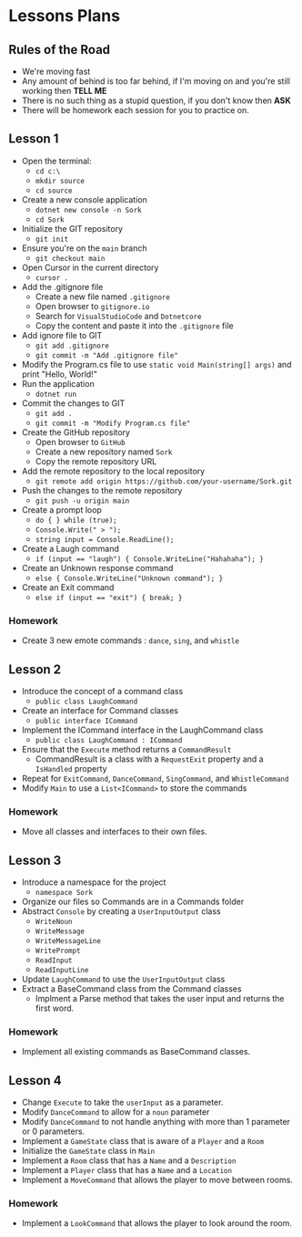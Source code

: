 # Lessons Plans

## Rules of the Road
- We're moving fast
- Any amount of behind is too far behind, if I'm moving on and you're still working then **TELL ME**
- There is no such thing as a stupid question, if you don't know then **ASK**
- There will be homework each session for you to practice on.


## Lesson 1
- Open the terminal:
  - `cd c:\`
  - `mkdir source`
  - `cd source`
- Create a new console application
  - `dotnet new console -n Sork`
  - `cd Sork`
- Initialize the GIT repository
  - `git init`
- Ensure you're on the `main` branch
  - `git checkout main`
- Open Cursor in the current directory
  - `cursor .`
- Add the .gitignore file
  - Create a new file named `.gitignore`
  - Open browser to `gitignore.io`
  - Search for `VisualStudioCode` and `Dotnetcore`
  - Copy the content and paste it into the `.gitignore` file
- Add ignore file to GIT
  - `git add .gitignore`
  - `git commit -m "Add .gitignore file"`
- Modify the Program.cs file to use `static void Main(string[] args)` and print "Hello, World!"
- Run the application
  - `dotnet run`
- Commit the changes to GIT
  - `git add .`
  - `git commit -m "Modify Program.cs file"`
- Create the GitHub repository
  - Open browser to `GitHub`
  - Create a new repository named `Sork`
  - Copy the remote repository URL
- Add the remote repository to the local repository
  - `git remote add origin https://github.com/your-username/Sork.git`
- Push the changes to the remote repository
  - `git push -u origin main`
- Create a prompt loop
  - `do { } while (true);`
  - `Console.Write(" > ");`
  - `string input = Console.ReadLine();`
- Create a Laugh command
  - `if (input == "laugh") { Console.WriteLine("Hahahaha"); }`
- Create an Unknown response command
  - `else { Console.WriteLine("Unknown command"); }`
- Create an Exit command
  - `else if (input == "exit") { break; }`

### Homework
- Create 3 new emote commands : `dance`, `sing`, and `whistle`



## Lesson 2

 - Introduce the concept of a command class
   - `public class LaughCommand`
 - Create an interface for Command classes
   - `public interface ICommand`
 - Implement the ICommand interface in the LaughCommand class
   - `public class LaughCommand : ICommand`
 - Ensure that the `Execute` method returns a `CommandResult`
   - CommandResult is a class with a `RequestExit` property and a `IsHandled` property
 - Repeat for `ExitCommand`, `DanceCommand`, `SingCommand`, and `WhistleCommand`
 - Modify `Main` to use a `List<ICommand>` to store the commands


### Homework
- Move all classes and interfaces to their own files.

## Lesson 3

 - Introduce a namespace for the project
   - `namespace Sork`
 - Organize our files so Commands are in a Commands folder
 - Abstract `Console` by creating a `UserInputOutput` class
     - `WriteNoun`
     - `WriteMessage`
     - `WriteMessageLine`
     - `WritePrompt`
     - `ReadInput`
     - `ReadInputLine`
- Update `LaughCommand` to use the `UserInputOutput` class
- Extract a BaseCommand class from the Command classes
  - Implment a Parse method that takes the user input and returns the first word.

### Homework
- Implement all existing commands as BaseCommand classes.

## Lesson 4

- Change `Execute` to take the `userInput` as a parameter.
- Modify `DanceCommand` to allow for a `noun` parameter
- Modify `DanceCommand` to not handle anything with more than 1 parameter or 0 parameters.
- Implement a `GameState` class that is aware of a `Player` and a `Room`
- Initialize the `GameState` class in `Main`
- Implement a `Room` class that has a `Name` and a `Description`
- Implement a `Player` class that has a `Name` and a `Location`
- Implement a `MoveCommand` that allows the player to move between rooms.

### Homework
- Implement a `LookCommand` that allows the player to look around the room.

